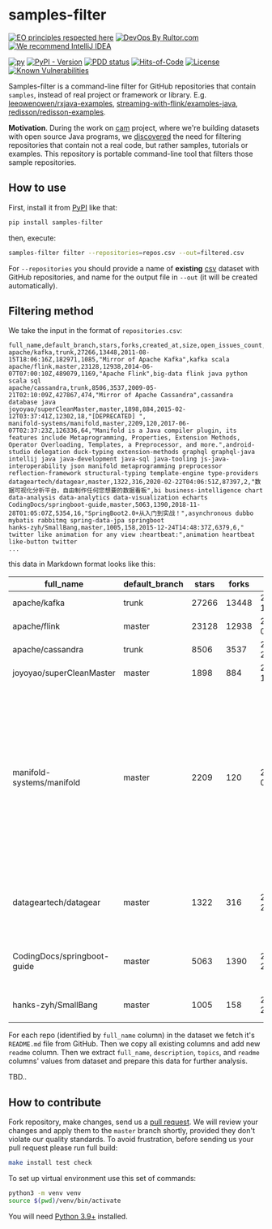 # samples-filter

[![EO principles respected here](https://www.elegantobjects.org/badge.svg)](https://www.elegantobjects.org)
[![DevOps By Rultor.com](http://www.rultor.com/b/h1alexbel/samples-filter)](http://www.rultor.com/p/h1alexbel/samples-filter)
[![We recommend IntelliJ IDEA](https://www.elegantobjects.org/intellij-idea.svg)](https://www.jetbrains.com/idea/)

[![py](https://github.com/h1alexbel/samples-filter/actions/workflows/py.yml/badge.svg)](https://github.com/h1alexbel/samples-filter/actions/workflows/py.yml)
[![PyPI - Version](https://img.shields.io/pypi/v/samples-filter)](https://pypi.org/project/samples-filter)
[![PDD status](http://www.0pdd.com/svg?name=h1alexbel/samples-filter)](http://www.0pdd.com/p?name=h1alexbel/samples-filter)
[![Hits-of-Code](https://hitsofcode.com/github/h1alexbel/samples-filter)](https://hitsofcode.com/view/github/h1alexbel/samples-filter)
[![License](https://img.shields.io/badge/license-MIT-green.svg)](https://github.com/h1alexbel/samples-filter/blob/master/LICENSE.txt)
[![Known Vulnerabilities](https://snyk.io/test/github/h1alexbel/samples-filter/badge.svg)](https://snyk.io/test/github/h1alexbel/samples-filter)

Samples-filter is a command-line filter
for GitHub repositories that contain `samples`,
instead of real project or framework or library.
E.g. [leeowenowen/rxjava-examples](https://github.com/leeowenowen/rxjava-examples),
[streaming-with-flink/examples-java](https://github.com/streaming-with-flink/examples-java),
[redisson/redisson-examples](https://github.com/redisson/redisson-examples).

**Motivation**. During the work on [cam](https://github.com/yegor256/cam) project,
where we're building datasets with open source Java programs,
we [discovered](https://github.com/yegor256/cam/issues/227)
the need for filtering repositories that contain
not a real code, but rather samples, tutorials or examples.
This repository is portable command-line tool that filters those
sample repositories.

## How to use

First, install it from [PyPI](https://pypi.org/project/samples-filter) like that:

```bash
pip install samples-filter
```

then, execute:

```bash
samples-filter filter --repositories=repos.csv --out=filtered.csv
```

For `--repositories` you should provide a name of **existing** [csv](https://en.wikipedia.org/wiki/Comma-separated_values)
dataset with GitHub repositories, and name for the output file in `--out`
(it will be created automatically).

## Filtering method

We take the input in the format of `repositories.csv`:

```csv
full_name,default_branch,stars,forks,created_at,size,open_issues_count,description,topics
apache/kafka,trunk,27266,13448,2011-08-15T18:06:16Z,182971,1085,"Mirror of Apache Kafka",kafka scala
apache/flink,master,23128,12938,2014-06-07T07:00:10Z,489079,1169,"Apache Flink",big-data flink java python scala sql
apache/cassandra,trunk,8506,3537,2009-05-21T02:10:09Z,427867,474,"Mirror of Apache Cassandra",cassandra database java
joyoyao/superCleanMaster,master,1898,884,2015-02-12T03:37:41Z,12302,18,"[DEPRECATED] ",
manifold-systems/manifold,master,2209,120,2017-06-07T02:37:23Z,126336,64,"Manifold is a Java compiler plugin, its features include Metaprogramming, Properties, Extension Methods, Operator Overloading, Templates, a Preprocessor, and more.",android-studio delegation duck-typing extension-methods graphql graphql-java intellij java java-development java-sql java-tooling js-java-interoperability json manifold metaprogramming preprocessor reflection-framework structural-typing template-engine type-providers
datageartech/datagear,master,1322,316,2020-02-22T04:06:51Z,87397,2,"数据可视化分析平台，自由制作任何您想要的数据看板",bi business-intelligence chart data-analysis data-analytics data-visualization echarts
CodingDocs/springboot-guide,master,5063,1390,2018-11-28T01:05:07Z,5354,16,"SpringBoot2.0+从入门到实战！",asynchronous dubbo mybatis rabbitmq spring-data-jpa springboot
hanks-zyh/SmallBang,master,1005,158,2015-12-24T14:48:37Z,6379,6,"  twitter like animation for any view :heartbeat:",animation heartbeat like-button twitter
...
```

this data in Markdown format looks like this:

| full_name                   | default_branch | stars | forks | created_at           | size   | open_issues_count | description                                                                                                                                                         | topics                                                                                                                                                                                                                                                                      |
|-----------------------------|----------------|-------|-------|----------------------|--------|-------------------|---------------------------------------------------------------------------------------------------------------------------------------------------------------------|-----------------------------------------------------------------------------------------------------------------------------------------------------------------------------------------------------------------------------------------------------------------------------|
| apache/kafka                | trunk          | 27266 | 13448 | 2011-08-15T18:06:16Z | 182971 | 1085              | Mirror of Apache Kafka                                                                                                                                              | kafka scala                                                                                                                                                                                                                                                                 |
| apache/flink                | master         | 23128 | 12938 | 2014-06-07T07:00:10Z | 489079 | 1169              | Apache Flink                                                                                                                                                        | big-data flink java python scala sql                                                                                                                                                                                                                                        |
| apache/cassandra            | trunk          | 8506  | 3537  | 2009-05-21T02:10:09Z | 427867 | 474               | Mirror of Apache Cassandra                                                                                                                                          | cassandra database java                                                                                                                                                                                                                                                     |
| joyoyao/superCleanMaster    | master         | 1898  | 884   | 2015-02-12T03:37:41Z | 12302  | 18                | [DEPRECATED]                                                                                                                                                        |                                                                                                                                                                                                                                                                             |
| manifold-systems/manifold   | master         | 2209  | 120   | 2017-06-07T02:37:23Z | 126336 | 64                | Manifold is a Java compiler plugin, its features include Metaprogramming, Properties, Extension Methods, Operator Overloading, Templates, a Preprocessor, and more. | android-studio delegation duck-typing extension-methods graphql graphql-java intellij java java-development java-sql java-tooling js-java-interoperability json manifold metaprogramming preprocessor reflection-framework structural-typing template-engine type-providers |
| datageartech/datagear       | master         | 1322  | 316   | 2020-02-22T04:06:51Z | 87397  | 2                 | 数据可视化分析平台，自由制作任何您想要的数据看板                                                                                                                                            | bi business-intelligence chart data-analysis data-analytics data-visualization echarts                                                                                                                                                                                      |
| CodingDocs/springboot-guide | master         | 5063  | 1390  | 2018-11-28T01:05:07Z | 5354   | 16                | SpringBoot2.0+从入门到实战！                                                                                                                                               | asynchronous dubbo mybatis rabbitmq spring-data-jpa springboot                                                                                                                                                                                                              |
| hanks-zyh/SmallBang         | master         | 1005  | 158   | 2015-12-24T14:48:37Z | 6379   | 6                 | twitter like animation for any view :heartbeat:                                                                                                                     | animation heartbeat like-button twitter                                                                                                                                                                                                                                     |

For each repo (identified by `full_name` column) in the dataset we fetch it's
`README.md` file from GitHub. Then we copy all existing columns and add
new `readme` column. Then we extract `full_name`, `description`,
`topics`, and `readme` columns' values from dataset and prepare this data
for further analysis.

TBD..

## How to contribute

Fork repository, make changes, send us a [pull request](https://www.yegor256.com/2014/04/15/github-guidelines.html).
We will review your changes and apply them to the `master` branch shortly,
provided they don't violate our quality standards. To avoid frustration,
before sending us your pull request please run full build:


```bash
make install test check
```

To set up virtual environment use this set of commands:

```bash
python3 -m venv venv
source $(pwd)/venv/bin/activate
```

You will need [Python 3.9+](https://www.python.org/downloads/release/python-390)
installed.
